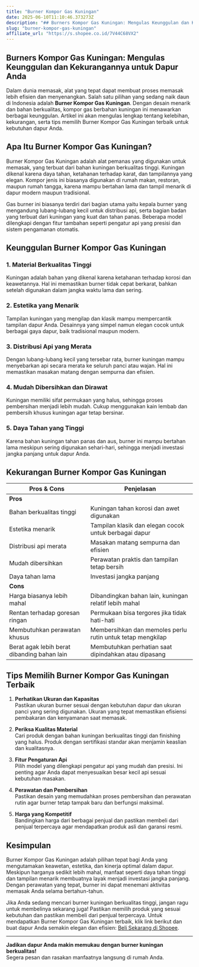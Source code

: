 ```yaml
---
title: "Burner Kompor Gas Kuningan"
date: 2025-06-10T11:10:46.373273Z
description: "## Burners Kompor Gas Kuningan: Mengulas Keunggulan dan Kekurangannya untuk Dapur Anda..."
slug: "burner-kompor-gas-kuningan"
affiliate_url: "https://s.shopee.co.id/7V44C68VX2"
---
```

## Burners Kompor Gas Kuningan: Mengulas Keunggulan dan Kekurangannya untuk Dapur Anda

Dalam dunia memasak, alat yang tepat dapat membuat proses memasak lebih efisien dan menyenangkan. Salah satu pilihan yang sedang naik daun di Indonesia adalah **Burner Kompor Gas Kuningan**. Dengan desain menarik dan bahan berkualitas, kompor gas berbahan kuningan ini menawarkan berbagai keunggulan. Artikel ini akan mengulas lengkap tentang kelebihan, kekurangan, serta tips memilih Burner Kompor Gas Kuningan terbaik untuk kebutuhan dapur Anda.

## Apa Itu Burner Kompor Gas Kuningan?

Burner Kompor Gas Kuningan adalah alat pemanas yang digunakan untuk memasak, yang terbuat dari bahan kuningan berkualitas tinggi. Kuningan dikenal karena daya tahan, ketahanan terhadap karat, dan tampilannya yang elegan. Kompor jenis ini biasanya digunakan di rumah makan, restoran, maupun rumah tangga, karena mampu bertahan lama dan tampil menarik di dapur modern maupun tradisional.

Gas burner ini biasanya terdiri dari bagian utama yaitu kepala burner yang mengandung lubang-lubang kecil untuk distribusi api, serta bagian badan yang terbuat dari kuningan yang kuat dan tahan panas. Beberapa model dilengkapi dengan fitur tambahan seperti pengatur api yang presisi dan sistem pengamanan otomatis.

## Keunggulan Burner Kompor Gas Kuningan

### 1. Material Berkualitas Tinggi
Kuningan adalah bahan yang dikenal karena ketahanan terhadap korosi dan keawetannya. Hal ini memastikan burner tidak cepat berkarat, bahkan setelah digunakan dalam jangka waktu lama dan sering.

### 2. Estetika yang Menarik
Tampilan kuningan yang mengilap dan klasik mampu mempercantik tampilan dapur Anda. Desainnya yang simpel namun elegan cocok untuk berbagai gaya dapur, baik tradisional maupun modern.

### 3. Distribusi Api yang Merata
Dengan lubang-lubang kecil yang tersebar rata, burner kuningan mampu menyebarkan api secara merata ke seluruh panci atau wajan. Hal ini memastikan masakan matang dengan sempurna dan efisien.

### 4. Mudah Dibersihkan dan Dirawat
Kuningan memiliki sifat permukaan yang halus, sehingga proses pembersihan menjadi lebih mudah. Cukup menggunakan kain lembab dan pembersih khusus kuningan agar tetap bersinar.

### 5. Daya Tahan yang Tinggi
Karena bahan kuningan tahan panas dan aus, burner ini mampu bertahan lama meskipun sering digunakan sehari-hari, sehingga menjadi investasi jangka panjang untuk dapur Anda.

## Kekurangan Burner Kompor Gas Kuningan

| Pros & Cons                                 | Penjelasan                                               |
|----------------------------------------------|----------------------------------------------------------|
| **Pros**                                   |                                                          |
| Bahan berkualitas tinggi                   | Kuningan tahan korosi dan awet digunakan                  |
| Estetika menarik                           | Tampilan klasik dan elegan cocok untuk berbagai dapur  |
| Distribusi api merata                      | Masakan matang sempurna dan efisien                     |
| Mudah dibersihkan                          | Perawatan praktis dan tampilan tetap bersih           |
| Daya tahan lama                           | Investasi jangka panjang                                |
| **Cons**                                   |                                                          |
| Harga biasanya lebih mahal               | Dibandingkan bahan lain, kuningan relatif lebih mahal |
| Rentan terhadap goresan ringan             | Permukaan bisa tergores jika tidak hati-hati          |
| Membutuhkan perawatan khusus               | Membersihkan dan memoles perlu rutin untuk tetap mengkilap |
| Berat agak lebih berat dibanding bahan lain| Membutuhkan perhatian saat dipindahkan atau dipasang  |

## Tips Memilih Burner Kompor Gas Kuningan Terbaik

1. **Perhatikan Ukuran dan Kapasitas**  
Pastikan ukuran burner sesuai dengan kebutuhan dapur dan ukuran panci yang sering digunakan. Ukuran yang tepat memastikan efisiensi pembakaran dan kenyamanan saat memasak.

2. **Periksa Kualitas Material**  
Cari produk dengan bahan kuningan berkualitas tinggi dan finishing yang halus. Produk dengan sertifikasi standar akan menjamin keaslian dan kualitasnya.

3. **Fitur Pengaturan Api**  
Pilih model yang dilengkapi pengatur api yang mudah dan presisi. Ini penting agar Anda dapat menyesuaikan besar kecil api sesuai kebutuhan masakan.

4. **Perawatan dan Pembersihan**  
Pastikan desain yang memudahkan proses pembersihan dan perawatan rutin agar burner tetap tampak baru dan berfungsi maksimal.

5. **Harga yang Kompetitif**  
Bandingkan harga dari berbagai penjual dan pastikan membeli dari penjual terpercaya agar mendapatkan produk asli dan garansi resmi.

## Kesimpulan

Burner Kompor Gas Kuningan adalah pilihan tepat bagi Anda yang mengutamakan keawetan, estetika, dan kinerja optimal dalam dapur. Meskipun harganya sedikit lebih mahal, manfaat seperti daya tahan tinggi dan tampilan menarik membuatnya layak menjadi investasi jangka panjang. Dengan perawatan yang tepat, burner ini dapat menemani aktivitas memasak Anda selama bertahun-tahun.

Jika Anda sedang mencari burner kuningan berkualitas tinggi, jangan ragu untuk membelinya sekarang juga! Pastikan memilih produk yang sesuai kebutuhan dan pastikan membeli dari penjual terpercaya. Untuk mendapatkan Burner Kompor Gas Kuningan terbaik, klik link berikut dan buat dapur Anda semakin elegan dan efisien: [Beli Sekarang di Shopee](https://s.shopee.co.id/7V44C68VX2).

---

**Jadikan dapur Anda makin memukau dengan burner kuningan berkualitas!**  
Segera pesan dan rasakan manfaatnya langsung di rumah Anda.
